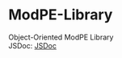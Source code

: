# ModPE-Library
Object-Oriented ModPE Library  
JSDoc: [JSDoc](https://rawgit.com/Scripter36/ModPE-Library/master/out/index.html)
